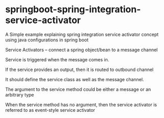 # springboot-spring-integration-service-activator
A Simple example explaining spring integration service activator concept using java configurations in spring boot

Service Activators – connect a spring object/bean to a message channel 

Service is triggered when the message comes in.

If the service provides an output, then it is routed to outbound channel 

It should define the service class as well as the message channel. 

The argument to the service method could be either a message or an arbitrary type 

When the service method has no argument, then the service activator is referred to as event-style service activator 
